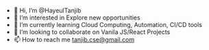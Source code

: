 - 👋 Hi, I’m @HayeulTanjib
- 👀 I’m interested in Explore new opportunities
- 🌱 I’m currently learning Cloud Computing, Automation, CI/CD tools
- 💞️ I’m looking to collaborate on Vanila JS/React Projects
- 📫 How to reach me tanjib.cse@gmail.com

<!---
HayeulTanjib/HayeulTanjib is a ✨ special ✨ repository because its `README.md` (this file) appears on your GitHub profile.
You can click the Preview link to take a look at your changes.
--->
